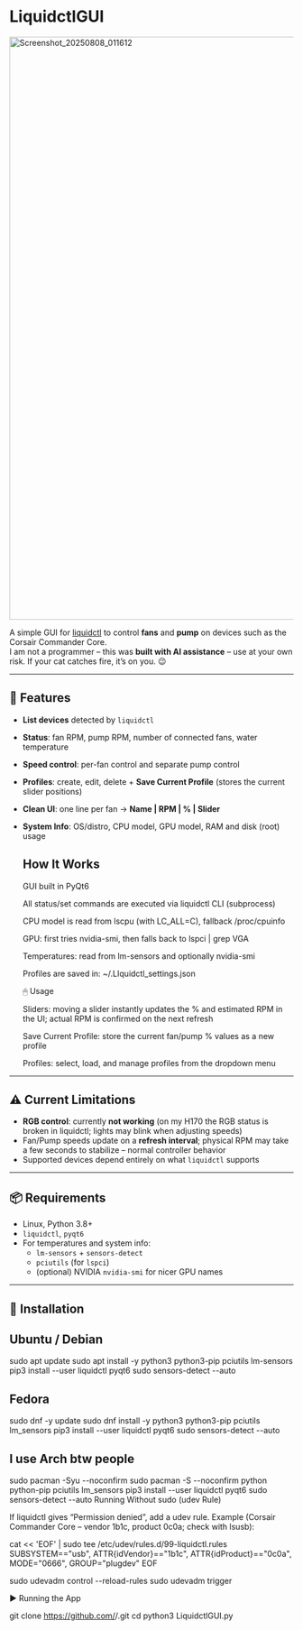 # LiquidctlGUI

<img width="1916" height="1034" alt="Screenshot_20250808_011612" src="https://github.com/user-attachments/assets/4b7d3ca1-bc3b-4a39-b2e2-302390824e9f" />


A simple GUI for [liquidctl](https://github.com/liquidctl/liquidctl) to control **fans** and **pump** on devices such as the Corsair Commander Core.  
I am not a programmer – this was **built with AI assistance** – use at your own risk. If your cat catches fire, it’s on you. 😉

---

## 📌 Features

- **List devices** detected by `liquidctl`
- **Status**: fan RPM, pump RPM, number of connected fans, water temperature
- **Speed control**: per-fan control and separate pump control
- **Profiles**: create, edit, delete + **Save Current Profile** (stores the current slider positions)
- **Clean UI**: one line per fan → **Name | RPM | % | Slider**
- **System Info**: OS/distro, CPU model, GPU model, RAM and disk (root) usage


    How It Works
  --------------------------------------------------------------------------------------------

    GUI built in PyQt6

    All status/set commands are executed via liquidctl CLI (subprocess)

    CPU model is read from lscpu (with LC_ALL=C), fallback /proc/cpuinfo

    GPU: first tries nvidia-smi, then falls back to lspci | grep VGA

    Temperatures: read from lm-sensors and optionally nvidia-smi

    Profiles are saved in: ~/.LIquidctl_settings.json

  🖱 Usage

    Sliders: moving a slider instantly updates the % and estimated RPM in the UI; actual RPM is confirmed on the next refresh

    Save Current Profile: store the current fan/pump % values as a new profile

    Profiles: select, load, and manage profiles from the dropdown menu



---

## ⚠ Current Limitations

- **RGB control**: currently **not working** (on my H170 the RGB status is broken in liquidctl; lights may blink when adjusting speeds)
- Fan/Pump speeds update on a **refresh interval**; physical RPM may take a few seconds to stabilize – normal controller behavior
- Supported devices depend entirely on what `liquidctl` supports

---

## 📦 Requirements

- Linux, Python 3.8+
- `liquidctl`, `pyqt6`
- For temperatures and system info:
  - `lm-sensors` + `sensors-detect`
  - `pciutils` (for `lspci`)
  - (optional) NVIDIA `nvidia-smi` for nicer GPU names

---

## 🔧 Installation

Ubuntu / Debian
-------------------------------------------------------------

sudo apt update
sudo apt install -y python3 python3-pip pciutils lm-sensors
pip3 install --user liquidctl pyqt6
sudo sensors-detect --auto

Fedora
----------------------------------------------------------------
sudo dnf -y update
sudo dnf install -y python3 python3-pip pciutils lm_sensors
pip3 install --user liquidctl pyqt6
sudo sensors-detect --auto

I use Arch btw people
-----------------------------------------------------------------------------
sudo pacman -Syu --noconfirm
sudo pacman -S --noconfirm python python-pip pciutils lm_sensors
pip3 install --user liquidctl pyqt6
sudo sensors-detect --auto Running Without sudo (udev Rule)



If liquidctl gives “Permission denied”, add a udev rule.
Example (Corsair Commander Core – vendor 1b1c, product 0c0a; check with lsusb):



cat << 'EOF' | sudo tee /etc/udev/rules.d/99-liquidctl.rules
SUBSYSTEM=="usb", ATTR{idVendor}=="1b1c", ATTR{idProduct}=="0c0a", MODE="0666", GROUP="plugdev"
EOF


sudo udevadm control --reload-rules
sudo udevadm trigger


▶ Running the App

git clone https://github.com/<your-user>/<your-repo>.git
cd <your-repo>
python3 LiquidctlGUI.py



